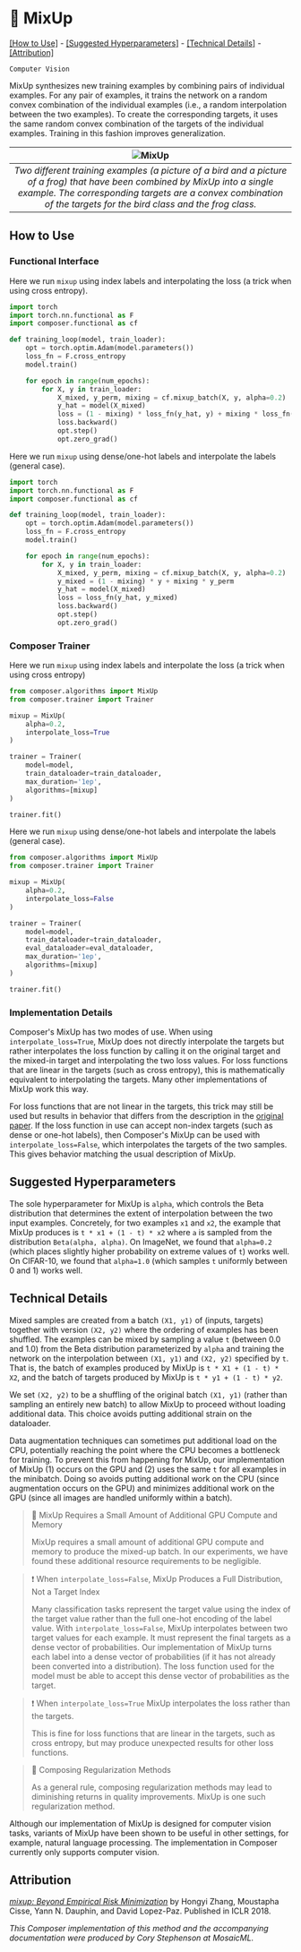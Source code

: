 # 🥣 MixUp


[\[How to Use\]](#how-to-use) - [\[Suggested Hyperparameters\]](#suggested-hyperparameters) - [\[Technical Details\]](#technical-details) - [\[Attribution\]](#attribution)

`Computer Vision`

MixUp synthesizes new training examples by combining pairs of individual examples.
For any pair of examples, it trains the network on a random convex combination of the individual examples (i.e., a random interpolation between the two examples).
To create the corresponding targets, it uses the same random convex combination of the targets of the individual examples.
Training in this fashion improves generalization.

| ![MixUp](https://storage.googleapis.com/docs.mosaicml.com/images/methods/mix_up.png) |
|:--:
|*Two different training examples (a picture of a bird and a picture of a frog) that have been combined by MixUp into a single example. The corresponding targets are a convex combination of the targets for the bird class and the frog class.*|

## How to Use

### Functional Interface

Here we run `mixup` using index labels and interpolating the loss (a trick when using cross entropy).
```python
import torch
import torch.nn.functional as F
import composer.functional as cf

def training_loop(model, train_loader):
    opt = torch.optim.Adam(model.parameters())
    loss_fn = F.cross_entropy
    model.train()

    for epoch in range(num_epochs):
        for X, y in train_loader:
            X_mixed, y_perm, mixing = cf.mixup_batch(X, y, alpha=0.2)
            y_hat = model(X_mixed)
            loss = (1 - mixing) * loss_fn(y_hat, y) + mixing * loss_fn(y_hat, y_perm)
            loss.backward()
            opt.step()
            opt.zero_grad()
```

Here we run `mixup` using dense/one-hot labels and interpolate the labels (general case).
```python
import torch
import torch.nn.functional as F
import composer.functional as cf

def training_loop(model, train_loader):
    opt = torch.optim.Adam(model.parameters())
    loss_fn = F.cross_entropy
    model.train()

    for epoch in range(num_epochs):
        for X, y in train_loader:
            X_mixed, y_perm, mixing = cf.mixup_batch(X, y, alpha=0.2)
            y_mixed = (1 - mixing) * y + mixing * y_perm
            y_hat = model(X_mixed)
            loss = loss_fn(y_hat, y_mixed)
            loss.backward()
            opt.step()
            opt.zero_grad()
```

### Composer Trainer

Here we run `mixup` using index labels and interpolate the loss (a trick when using cross entropy)

<!--pytest.mark.gpu-->
<!--pytest.mark.timeout(15)-->
<!--
```python
from torch.utils.data import DataLoader
from tests.common import RandomClassificationDataset, SimpleModel

model = SimpleModel()
train_dataloader = DataLoader(RandomClassificationDataset())
```
-->
<!--pytest-codeblocks:cont-->
```python
from composer.algorithms import MixUp
from composer.trainer import Trainer

mixup = MixUp(
    alpha=0.2,
    interpolate_loss=True
)

trainer = Trainer(
    model=model,
    train_dataloader=train_dataloader,
    max_duration='1ep',
    algorithms=[mixup]
)

trainer.fit()
```

Here we run `mixup` using dense/one-hot labels and interpolate the labels (general case).

<!--pytest.mark.gpu-->
<!--pytest.mark.timeout(15)-->
<!--
```python
from torch.utils.data import DataLoader
from tests.common import RandomClassificationDataset, SimpleModel

model = SimpleModel()
train_dataloader = DataLoader(RandomClassificationDataset())
eval_dataloader = DataLoader(RandomClassificationDataset())
```
-->
<!--pytest-codeblocks:cont-->
```python
from composer.algorithms import MixUp
from composer.trainer import Trainer

mixup = MixUp(
    alpha=0.2,
    interpolate_loss=False
)

trainer = Trainer(
    model=model,
    train_dataloader=train_dataloader,
    eval_dataloader=eval_dataloader,
    max_duration='1ep',
    algorithms=[mixup]
)

trainer.fit()
```

### Implementation Details

Composer's MixUp has two modes of use. When using `interpolate_loss=True`, MixUp does not directly interpolate the targets but rather interpolates the loss function by calling it on the original target and the mixed-in target and interpolating the two loss values. For loss functions that are linear in the targets (such as cross entropy), this is mathematically equivalent to interpolating the targets. Many other implementations of MixUp work this way.

For loss functions that are not linear in the targets, this trick may still be used but results in behavior that differs from the description in the [original paper](https://arxiv.org/abs/1710.09412). If the loss function in use can accept non-index targets (such as dense or one-hot labels), then Composer's MixUp can be used with `interpolate_loss=False`, which interpolates the targets of the two samples. This gives behavior matching the usual description of MixUp.

## Suggested Hyperparameters

The sole hyperparameter for MixUp is `alpha`, which controls the Beta distribution that determines the extent of interpolation between the two input examples.
Concretely, for two examples `x1` and `x2`, the example that MixUp produces is `t * x1 + (1 - t) * x2` where `a` is sampled from the distribution `Beta(alpha, alpha)`.
On ImageNet, we found that `alpha=0.2` (which places slightly higher probability on extreme values of `t`) works well.
On CIFAR-10, we found that `alpha=1.0` (which samples `t` uniformly between 0 and 1) works well.


## Technical Details

Mixed samples are created from a batch `(X1, y1)` of (inputs, targets) together with version `(X2, y2)` where the ordering of examples has been shuffled. The examples can be mixed by sampling a value `t` (between 0.0 and 1.0) from the Beta distribution parameterized by `alpha` and training the network on the interpolation between `(X1, y1)` and `(X2, y2)` specified by `t`. That is, the batch of examples produced by MixUp is `t * X1 + (1 - t) * X2`, and the batch of targets produced by MixUp is `t * y1 + (1 - t) * y2`.

We set `(X2, y2)` to be a shuffling of the original batch `(X1, y1)` (rather than sampling an entirely new batch) to allow MixUp to proceed without loading additional data.
This choice avoids putting additional strain on the dataloader.


Data augmentation techniques can sometimes put additional load on the CPU, potentially reaching the point where the CPU becomes a bottleneck for training.
To prevent this from happening for MixUp, our implementation of MixUp (1) occurs on the GPU and (2) uses the same `t` for all examples in the minibatch.
Doing so avoids putting additional work on the CPU (since augmentation occurs on the GPU) and minimizes additional work on the GPU (since all images are handled uniformly within a batch).

> 🚧 MixUp Requires a Small Amount of Additional GPU Compute and Memory
>
> MixUp requires a small amount of additional GPU compute and memory to produce the mixed-up batch.
> In our experiments, we have found these additional resource requirements to be negligible.

> ❗ When `interpolate_loss=False`, MixUp Produces a Full Distribution, Not a Target Index
>
> Many classification tasks represent the target value using the index of the target value rather than the full one-hot encoding of the label value.
> With `interpolate_loss=False`, MixUp interpolates between two target values for each example. It must represent the final targets as a dense vector of probabilities.
> Our implementation of MixUp turns each label into a dense vector of probabilities (if it has not already been converted into a distribution).
> The loss function used for the model must be able to accept this dense vector of probabilities as the target.

>❗ When `interpolate_loss=True` MixUp interpolates the loss rather than the targets.
>
> This is fine for loss functions that are linear in the targets, such as cross entropy, but may produce unexpected results for other loss functions.

> 🚧 Composing Regularization Methods
>
> As a general rule, composing regularization methods may lead to diminishing returns in quality improvements. MixUp is one such regularization method.

Although our implementation of MixUp is designed for computer vision tasks, variants of MixUp have been shown to be useful in other settings, for example, natural language processing.
The implementation in Composer currently only supports computer vision.


## Attribution

[*mixup: Beyond Empirical Risk Minimization*](https://arxiv.org/abs/1710.09412) by Hongyi Zhang, Moustapha Cisse, Yann N. Dauphin, and David Lopez-Paz. Published in ICLR 2018.

*This Composer implementation of this method and the accompanying documentation were produced by Cory Stephenson at MosaicML.*
